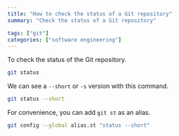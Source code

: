 ```yaml
---
title: "How to check the status of a Git repository"
summary: "Check the status of a Git repository"

tags: ["git"]
categories: ["software engineering"]
---
```


To check the status of the Git repository.

```bash
git status
```

We can see a `--short` or `-s` version with this command.

```bash
git status --short
```

For convenience, you can add `git st` as an alias.

```bash
git config --global alias.st "status --short"
```
